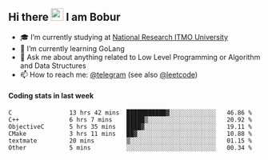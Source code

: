 ## Hi there <img src="https://media.giphy.com/media/hvRJCLFzcasrR4ia7z/giphy.gif" width="25px" height="25px"> I am Bobur

- :mortar_board: I’m currently studying at [National Research ITMO University](https://itmo.ru/)
- :seedling: I’m currently learning GoLang
- :speech_balloon: Ask me about anything related to Low Level Programming or Algorithm and Data Structures
- :mailbox: How to reach me: [@telegram](https://t.me/octoant) (see also [@leetcode](https://leetcode.com/octoant/))    

#### Coding stats in last week

<!--START_SECTION:waka-->

```text
C                13 hrs 42 mins  ███████████▓░░░░░░░░░░░░░   46.86 %
C++              6 hrs 7 mins    █████▒░░░░░░░░░░░░░░░░░░░   20.92 %
ObjectiveC       5 hrs 35 mins   ████▓░░░░░░░░░░░░░░░░░░░░   19.11 %
CMake            3 hrs 11 mins   ██▓░░░░░░░░░░░░░░░░░░░░░░   10.88 %
textmate         20 mins         ▒░░░░░░░░░░░░░░░░░░░░░░░░   01.15 %
Other            5 mins          ░░░░░░░░░░░░░░░░░░░░░░░░░   00.34 %
```

<!--END_SECTION:waka-->
